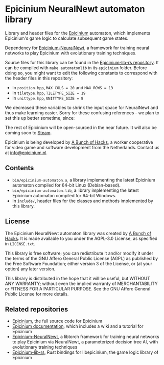 # Epicinium NeuralNewt automaton library

Library and header files for the [Epicinium](https://epicinium.nl) automaton,
which implements Epicinium's game logic to calculate subsequent game states.

Dependency for [Epicinium-NeuralNewt](https://github.com/abunchofhacks/Epicinium-NeuralNewt),
a framework for training neural networks to play Epicinium with evolutionary training techniques.

Source files for this library can be found in the
[Epicinium-lib-rs repository](https://github.com/abunchofhacks/Epicinium-lib-rs).
It can be compiled with `make automatonlib` in its `epicinium` folder.
Before doing so, you might want to edit the following constants
to correspond with the header files in this repository:
- In `position.hpp`, `MAX_COLS = 20` and `MAX_ROWS = 13`
- In `tiletype.hpp`, `TILETYPE_SIZE = 19`
- In `unittype.hpp`, `UNITTYPE_SIZE = 8`

We decreased these variables to shrink the input space for NeuralNewt
and thus make learning easier.
Sorry for these confusing references - 
we plan to set this up better sometime, since:

The rest of Epicinium will be open-sourced in the near future.
It will also be coming soon to [Steam](https://epicinium.nl/steam).

Epicinium is being developed by [A Bunch of Hacks](https://abunchofhacks.coop),
a worker cooperative for video game and software development from the Netherlands.
Contact us at [info@epicinium.nl](mailto:info@epicinium.nl).

## Contents

* `bin/epicinium-automaton.a`, a library implementing the latest Epicinium automaton compiled for 64-bit Linux (Debian-based).
* `bin/epicinium-automaton.lib`, a library implementing the latest Epicinium automaton compiled for 64-bit Windows.
* In `include/`, header files for the classes and methods implemented by this library.

## License

The Epicinium NeuralNewt automaton library
was created by [A Bunch of Hacks](https://abunchofhacks.coop).
It is made available to you under the AGPL-3.0 License,
as specified in `LICENSE.txt`.

This library is free software; you can redistribute it and/or modify it under the terms of the GNU Affero General Public License (AGPL) as published by the Free Software Foundation; either version 3 of the License, or (at your option) any later version.

This library is distributed in the hope that it will be useful, but WITHOUT ANY WARRANTY; without even the implied warranty of MERCHANTABILITY or FITNESS FOR A PARTICULAR PURPOSE. See the GNU Affero General Public License for more details.

## Related repositories

*  [Epicinium](https://github.com/abunchofhacks/Epicinium), the full source code for Epicinium
*  [Epicinium documentation](https://github.com/abunchofhacks/epicinium-documentation), which includes a wiki and a tutorial for Epicinium
*  [Epicinium-NeuralNewt](https://github.com/abunchofhacks/Epicinium-NeuralNewt), a libtorch framework for training neural networks to play Epicinium via NeuralNewt, a parameterized decision tree AI, with evolutionary training techniques
*  [Epicinium-lib-rs](https://github.com/abunchofhacks/Epicinium-NeuralNewt-automatonlib), Rust bindings for libepicinium, the game logic library of Epicinium
